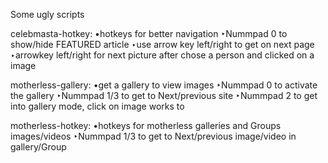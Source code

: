 Some ugly scripts

celebmasta-hotkey:
•hotkeys for better navigation
‣Nummpad 0 to show/hide FEATURED article
‣use arrow key left/right to get on next page
‣arrowkey left/right for next picture after chose a person and clicked on a image

motherless-gallery:
•get a gallery to view images
‣Nummpad 0 to activate the gallery
‣Nummpad 1/3 to get to Next/previous site
‣Nummpad 2 to get into gallery mode, click on image works to

motherless-hotkey:
•hotkeys for motherless galleries and Groups images/videos
‣Nummpad 1/3 to get to Next/previous image/video in gallery/Group
